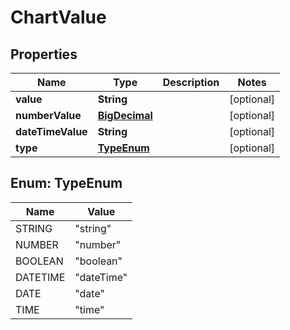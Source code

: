 
# ChartValue

## Properties
Name | Type | Description | Notes
------------ | ------------- | ------------- | -------------
**value** | **String** |  |  [optional]
**numberValue** | [**BigDecimal**](BigDecimal.md) |  |  [optional]
**dateTimeValue** | **String** |  |  [optional]
**type** | [**TypeEnum**](#TypeEnum) |  |  [optional]


<a name="TypeEnum"></a>
## Enum: TypeEnum
Name | Value
---- | -----
STRING | &quot;string&quot;
NUMBER | &quot;number&quot;
BOOLEAN | &quot;boolean&quot;
DATETIME | &quot;dateTime&quot;
DATE | &quot;date&quot;
TIME | &quot;time&quot;



